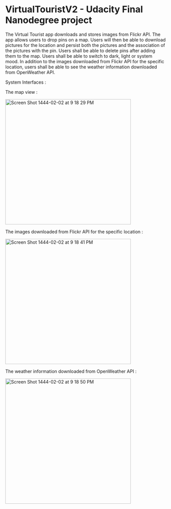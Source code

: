 # VirtualTouristV2 - Udacity Final Nanodegree project

The Virtual Tourist app downloads and stores images from Flickr API. The app allows users to drop pins on a map. Users will then be able to download pictures for the location and persist both the pictures and the association of the pictures with the pin. Users shall be able to delete pins after adding them to the map. Users shall be able to switch to dark, light or system mood. In addition to the images downloaded from Flickr API for the specific location, users shall be able to see the weather information downloaded from OpenWeather API.

System Interfaces :

The map view : 

<img width="393" alt="Screen Shot 1444-02-02 at 9 18 29 PM" src="https://user-images.githubusercontent.com/79309859/187270833-1d7ead47-fd8a-4a01-80c9-7c12014c5b65.png">

The  images downloaded from Flickr API for the specific location :

<img width="393" alt="Screen Shot 1444-02-02 at 9 18 41 PM" src="https://user-images.githubusercontent.com/79309859/187270885-2fa502e6-ec79-47cd-a203-3bacb764352c.png">

The weather information downloaded from OpenWeather API :

<img width="393" alt="Screen Shot 1444-02-02 at 9 18 50 PM" src="https://user-images.githubusercontent.com/79309859/187270934-6b5edb69-4606-4438-bb4b-e4b64e496dfa.png">




